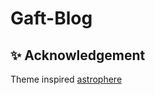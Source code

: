 # Gaft-Blog

## ✨ Acknowledgement

Theme inspired [astrophere](https://vercel.com/new/clone?repository-url=https://github.com/markhorn-dev/astro-sphere)
